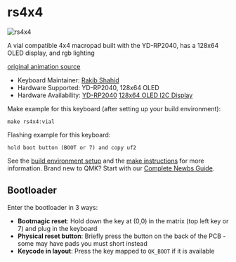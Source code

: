# rs4x4

![rs4x4](https://github.com/rakib-shahid/rs4x4/blob/main/miscellaneousCode/imageManipulation/pic.jpg?raw=true)

A vial compatible 4x4 macropad built with the YD-RP2040, has a 128x64 OLED display, and rgb lighting

[original animation source](https://gifer.com/en/1F4J)

* Keyboard Maintainer: [Rakib Shahid](https://github.com/rakib-shahid)
* Hardware Supported: YD-RP2040, 128x64 OLED
* Hardware Availability: [YD-RP2040](https://www.aliexpress.us/item/3256805444428998.html?spm=a2g0o.order_list.order_list_main.56.5a401802sRQUS8&gatewayAdapt=glo2usa) [128x64 OLED I2C Display](https://www.aliexpress.us/item/2251832710656633.html?spm=a2g0o.order_list.order_list_main.106.5a401802sRQUS8&gatewayAdapt=glo2usa)

Make example for this keyboard (after setting up your build environment):

    make rs4x4:vial

Flashing example for this keyboard:

    hold boot button (BOOT or 7) and copy uf2

See the [build environment setup](https://docs.qmk.fm/#/getting_started_build_tools) and the [make instructions](https://docs.qmk.fm/#/getting_started_make_guide) for more information. Brand new to QMK? Start with our [Complete Newbs Guide](https://docs.qmk.fm/#/newbs).

## Bootloader

Enter the bootloader in 3 ways:

* **Bootmagic reset**: Hold down the key at (0,0) in the matrix (top left key or 7) and plug in the keyboard
* **Physical reset button**: Briefly press the button on the back of the PCB - some may have pads you must short instead
* **Keycode in layout**: Press the key mapped to `QK_BOOT` if it is available
